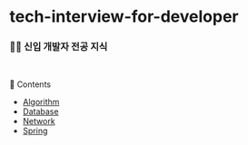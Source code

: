 # tech-interview-for-developer

### 👶🏻 신입 개발자 전공 지식
</br>

📖 Contents

- [Algorithm](Algorithm)
- [Database](Database)
- [Network](Network)
- [Spring](Spring)

